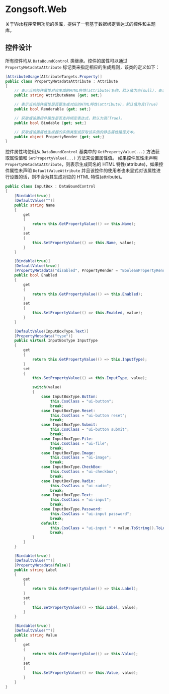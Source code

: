 ﻿Zongsoft.Web
============

关于Web程序常用功能的类库，提供了一套基于数据绑定表达式的控件和主题库。


## 控件设计

所有控件均从 `DataBoundControl` 类继承。控件的属性可以通过 `PropertyMetadataAttribute` 标记类来指定相应的生成规则，该类的定义如下：

``` C#
[AttributeUsage(AttributeTargets.Property)]
public class PropertyMetadataAttribute : Attribute
{
	// 表示当前控件属性对应生成的HTML特性(attribute)名称，默认值为空(null)，表示取对应属性的名称。
	public string AttributeName {get; set;}

	// 表示当前控件属性是否要生成对应的HTML特性(attribute)，默认值为真(True)
	public bool Renderable {get; set;}

	// 获取或设置控件属性是否支持绑定表达式，默认为真(True)。
	public bool Bindable {get; set;}

	// 获取或设置属性生成器的实例类型或获取该实例的静态属性路径文本。
	public object PropertyRender {get; set;}
}
```

控件属性均使用从 `DataBoundControl` 基类中的 `GetPropertyValue(...)` 方法获取属性值和 `SetPropertyValue(...)` 方法来设置属性值。
如果控件属性未声明 `PropertyMetadataAttribute`，则表示生成同名的 HTML 特性(attribute)，如果控件属性未声明 `DefaultValueAttribute` 并且该控件的使用者也未显式对该属性进行设置的话，则不会为其生成对应的 HTML 特性(attribute)。

``` C#
public class InputBox : DataBoundControl
{
	[Bindable(true)]
	[DefaultValue("")]
	public string Name
	{
		get
		{
			return this.GetPropertyValue(() => this.Name);
		}
		set
		{
			this.SetPropertyValue(() => this.Name, value);
		}
	}

	[Bindable(true)]
	[DefaultValue(true)]
	[PropertyMetadata("disabled", PropertyRender = "BooleanPropertyRender.False")]
	public bool Enabled
	{
		get
		{
			return this.GetPropertyValue(() => this.Enabled);
		}
		set
		{
			this.SetPropertyValue(() => this.Enabled, value);
		}
	}

	[DefaultValue(InputBoxType.Text)]
	[PropertyMetadata("type")]
	public virtual InputBoxType InputType
	{
		get
		{
			return this.GetPropertyValue(() => this.InputType);
		}
		set
		{
			this.SetPropertyValue(() => this.InputType, value);

			switch(value)
			{
				case InputBoxType.Button:
					this.CssClass = "ui-button";
					break;
				case InputBoxType.Reset:
					this.CssClass = "ui-button reset";
					break;
				case InputBoxType.Submit:
					this.CssClass = "ui-button submit";
					break;
				case InputBoxType.File:
					this.CssClass = "ui-file";
					break;
				case InputBoxType.Image:
					this.CssClass = "ui-image";
					break;
				case InputBoxType.CheckBox:
					this.CssClass = "ui-checkbox";
					break;
				case InputBoxType.Radio:
					this.CssClass = "ui-radio";
					break;
				case InputBoxType.Text:
					this.CssClass = "ui-input";
					break;
				case InputBoxType.Password:
					this.CssClass = "ui-input password";
					break;
				default:
					this.CssClass = "ui-input " + value.ToString().ToLowerInvariant();
					break;
			}
		}
	}

	[Bindable(true)]
	[DefaultValue("")]
	[PropertyMetadata(false)]
	public string Label
	{
		get
		{
			return this.GetPropertyValue(() => this.Label);
		}
		set
		{
			this.SetPropertyValue(() => this.Label, value);
		}
	}

	[Bindable(true)]
	[DefaultValue("")]
	public string Value
	{
		get
		{
			return this.GetPropertyValue(() => this.Value);
		}
		set
		{
			this.SetPropertyValue(() => this.Value, value);
		}
	}
}
```
